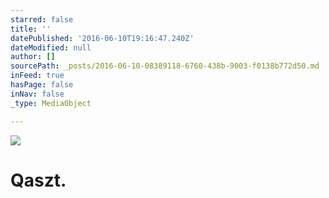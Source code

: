 ```yaml
---
starred: false
title: ''
datePublished: '2016-06-10T19:16:47.240Z'
dateModified: null
author: []
sourcePath: _posts/2016-06-10-08389118-6760-438b-9003-f0138b772d50.md
inFeed: true
hasPage: false
inNav: false
_type: MediaObject

---
```

![](https://the-grid-user-content.s3-us-west-2.amazonaws.com/fb416ce1-b41d-4813-8167-b24563ba231e.jpg)

# Qaszt.